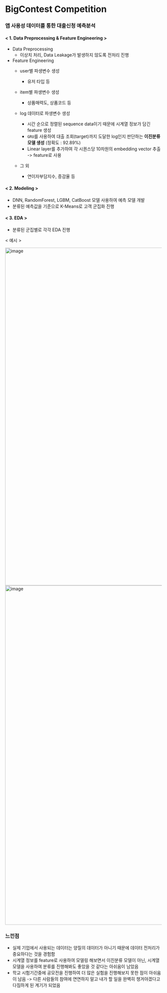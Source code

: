 # BigContest Competition

### 앱 사용성 데이터를 통한 대출신청 예측분석  
#### < 1. Data Preprocessing & Feature Engineering >
* Data Preprocessing
  * 이상치 처리, Data Leakage가 발생하지 않도록 전처리 진행  
* Feature Engineering
  * user별 파생변수 생성
    * 유저 타입 등

  * item별 파생변수 생성  
    * 상품매력도, 상품코드 등

  * log 데이터로 파생변수 생성
    * 시간 순으로 정렬된 sequence data이기 때문에 시계열 정보가 담긴 feature 생성
    * `GRU`를 사용하여 대출 조회(target)까지 도달한 log인지 판단하는 __이진분류 모델 생성__ (정확도 : 92.89%)
    * Linear layer를 추가하여 각 시퀀스당 10차원의 embedding vector 추출 -> feature로 사용

  * 그 외
    * 연이자부담지수, 증감율 등

#### < 2. Modeling >
* DNN, RandomForest, LGBM, CatBoost 모델 사용하여 예측 모델 개발
* 분류된 예측값을 기준으로 K-Means로 고객 군집화 진행

#### < 3. EDA >
* 분류된 군집별로 각각 EDA 진행

< 예시 >

<img width="1082" alt="image" src="https://user-images.githubusercontent.com/87609200/215314859-9e8b6c9d-3827-48ac-b1ac-64874b84dd35.png">

<img width="1087" alt="image" src="https://user-images.githubusercontent.com/87609200/215314829-55284ebb-a82b-4e30-af02-561f36b7cafe.png">


### 느낀점  
* 실제 기업에서 사용되는 데이터는 양질의 데이터가 아니기 때문에 데이터 전처리가 중요하다는 것을 경험함
* 시계열 정보를 feature로 사용하여 모델링 해보면서 이진분류 모델이 아닌, 시계열 모델을 사용하여 분류를 진행해봐도 좋았을 것 같다는 아쉬움이 남았음
* 학교 시험기간중에 공모전을 진행하여 더 많은 실험을 진행해보지 못한 점이 아쉬움이 남음
-> 다른 사람들의 참여에 연연하지 말고 내가 할 일을 완벽히 챙겨야겠다고 다짐하게 된 계기가 되었음
